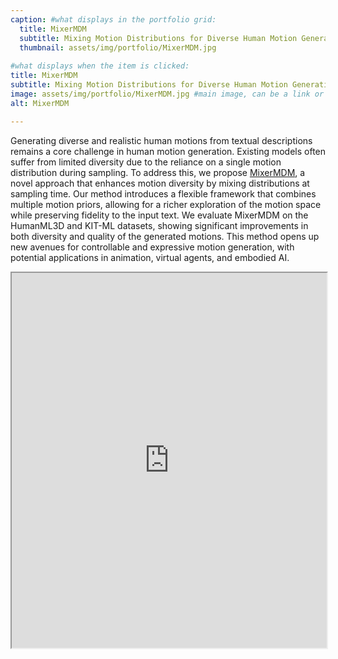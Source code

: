 ```yaml
---
caption: #what displays in the portfolio grid:
  title: MixerMDM
  subtitle: Mixing Motion Distributions for Diverse Human Motion Generation
  thumbnail: assets/img/portfolio/MixerMDM.jpg
  
#what displays when the item is clicked:
title: MixerMDM
subtitle: Mixing Motion Distributions for Diverse Human Motion Generation
image: assets/img/portfolio/MixerMDM.jpg #main image, can be a link or a file in assets/img/portfolio
alt: MixerMDM

---
```

Generating diverse and realistic human motions from textual descriptions remains a core challenge in human motion generation. Existing models often suffer from limited diversity due to the reliance on a single motion distribution during sampling. To address this, we propose [MixerMDM](https://pabloruizponce.com/papers/MixerMDM), a novel approach that enhances motion diversity by mixing distributions at sampling time. Our method introduces a flexible framework that combines multiple motion priors, allowing for a richer exploration of the motion space while preserving fidelity to the input text. We evaluate MixerMDM on the HumanML3D and KIT-ML datasets, showing significant improvements in both diversity and quality of the generated motions. This method opens up new avenues for controllable and expressive motion generation, with potential applications in animation, virtual agents, and embodied AI.

<iframe src="https://pabloruizponce.com/papers/MixerMDM" width="100%" height="600px"></iframe>
